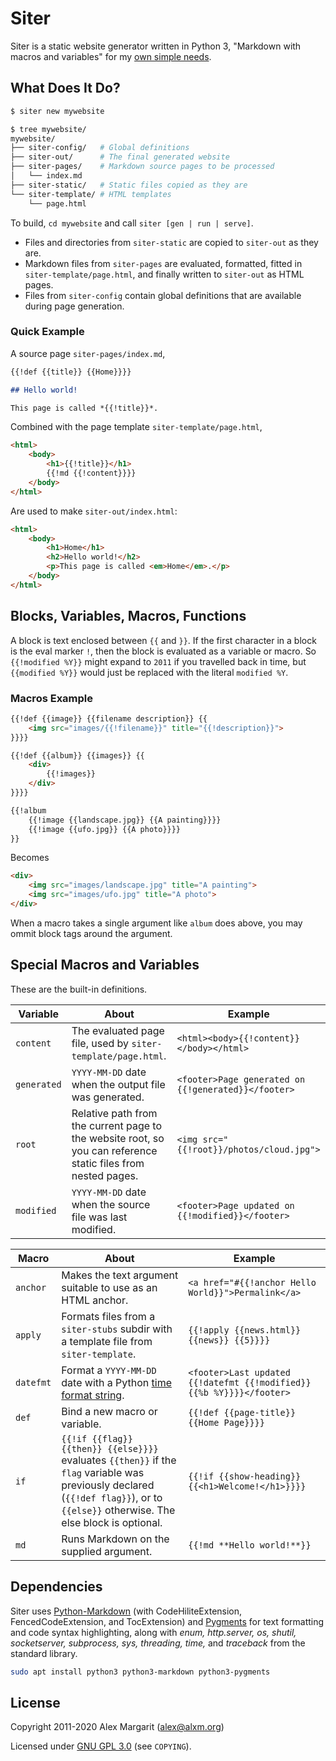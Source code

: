 # Siter

Siter is a static website generator written in Python 3, "Markdown with macros and variables" for my [own simple needs](https://www.alxm.org/ "My personal website is made with Siter").

## What Does It Do?

```sh
$ siter new mywebsite

$ tree mywebsite/
mywebsite/
├── siter-config/   # Global definitions
├── siter-out/      # The final generated website
├── siter-pages/    # Markdown source pages to be processed
│   └── index.md
├── siter-static/   # Static files copied as they are
└── siter-template/ # HTML templates
    └── page.html
```

To build, `cd mywebsite` and call `siter [gen | run | serve]`.

* Files and directories from `siter-static` are copied to `siter-out` as they are.
* Markdown files from `siter-pages` are evaluated, formatted, fitted in `siter-template/page.html`, and finally written to `siter-out` as HTML pages.
* Files from `siter-config` contain global definitions that are available during page generation.

### Quick Example

A source page `siter-pages/index.md`,

```md
{{!def {{title}} {{Home}}}}

## Hello world!

This page is called *{{!title}}*.
```

Combined with the page template `siter-template/page.html`,

```html
<html>
    <body>
        <h1>{{!title}}</h1>
        {{!md {{!content}}}}
    </body>
</html>
```

Are used to make `siter-out/index.html`:

```html
<html>
    <body>
        <h1>Home</h1>
        <h2>Hello world!</h2>
        <p>This page is called <em>Home</em>.</p>
    </body>
</html>
```

## Blocks, Variables, Macros, Functions

A block is text enclosed between `{{` and `}}`. If the first character in a block is the eval marker `!`, then the block is evaluated as a variable or macro. So `{{!modified %Y}}` might expand to `2011` if you travelled back in time, but `{{modified %Y}}` would just be replaced with the literal `modified %Y`.

### Macros Example

```md
{{!def {{image}} {{filename description}} {{
    <img src="images/{{!filename}}" title="{{!description}}">
}}}}

{{!def {{album}} {{images}} {{
    <div>
        {{!images}}
    </div>
}}}}

{{!album
    {{!image {{landscape.jpg}} {{A painting}}}}
    {{!image {{ufo.jpg}} {{A photo}}}}
}}
```

Becomes

```html
<div>
    <img src="images/landscape.jpg" title="A painting">
    <img src="images/ufo.jpg" title="A photo">
</div>
```

When a macro takes a single argument like `album` does above, you may ommit block tags around the argument.

## Special Macros and Variables

These are the built-in definitions.

Variable | About | Example
--- | --- | ---
`content` | The evaluated page file, used by `siter-template/page.html`. | `<html><body>{{!content}}</body></html>`
`generated` | `YYYY-MM-DD` date when the output file was generated. | `<footer>Page generated on {{!generated}}</footer>`
`root` | Relative path from the current page to the website root, so you can reference static files from nested pages. | `<img src="{{!root}}/photos/cloud.jpg">`
`modified` | `YYYY-MM-DD` date when the source file was last modified. | `<footer>Page updated on {{!modified}}</footer>`

Macro | About | Example
--- | --- | ---
`anchor` | Makes the text argument suitable to use as an HTML anchor. | `<a href="#{{!anchor Hello World}}">Permalink</a>`
`apply` | Formats files from a `siter-stubs` subdir with a template file from `siter-template`. | `{{!apply {{news.html}} {{news}} {{5}}}}`
`datefmt` | Format a `YYYY-MM-DD` date with a Python [time format string](https://docs.python.org/3/library/datetime.html#strftime-and-strptime-format-codes). | `<footer>Last updated {{!datefmt {{!modified}} {{%b %Y}}}}</footer>`
`def` | Bind a new macro or variable. | `{{!def {{page-title}} {{Home Page}}}}`
`if` | `{{!if {{flag}} {{then}} {{else}}}}` evaluates `{{then}}` if the `flag` variable was previously declared (`{{!def flag}}`), or to `{{else}}` otherwise. The else block is optional. | `{{!if {{show-heading}} {{<h1>Welcome!</h1>}}}}`
`md` | Runs Markdown on the supplied argument. | `{{!md **Hello world!**}}`

## Dependencies

Siter uses [Python-Markdown](https://python-markdown.github.io/) (with CodeHiliteExtension, FencedCodeExtension, and TocExtension) and [Pygments](https://pygments.org/) for text formatting and code syntax highlighting, along with *enum, http.server, os, shutil, socketserver, subprocess, sys, threading, time,* and *traceback* from the standard library.

```sh
sudo apt install python3 python3-markdown python3-pygments
```

## License

Copyright 2011-2020 Alex Margarit (alex@alxm.org)

Licensed under [GNU GPL 3.0](https://www.gnu.org/licenses/gpl.html) (see `COPYING`).
